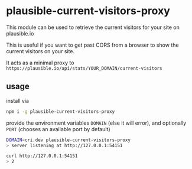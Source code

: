 # plausible-current-visitors-proxy

This module can be used to retrieve the current visitors for your site on plausible.io

This is useful if you want to get past CORS from a browser to show the current visitors on your site.

It acts as a minimal proxy to `https://plausible.io/api/stats/YOUR_DOMAIN/current-visitors`

## usage

install via

```sh
npm i -g plausible-current-visitors-proxy
```

provide the environment variables `DOMAIN` (else it will error), and optionally `PORT` (chooses an available port by default)

```sh
DOMAIN=cri.dev plausible-current-visitors-proxy
> server listening at http://127.0.0.1:54151

curl http://127.0.0.1:54151
> 2
```
